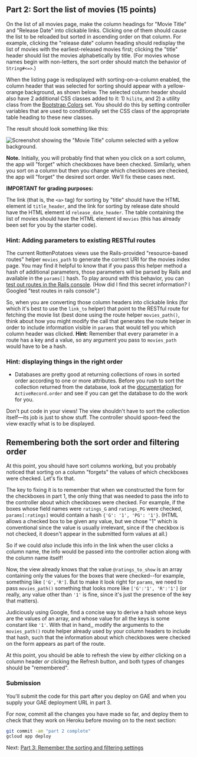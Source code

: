 ## Part 2: Sort the list of movies (15 points)

On the list of all movies page, make the column headings for "Movie
Title" and "Release Date" into clickable links. Clicking one of them
should cause the list to be reloaded but sorted in ascending order on
that column. For example, clicking the "release date" column heading
should redisplay the list of movies with the earliest-released movies
first; clicking the "title" header should list the movies
alphabetically by title. (For movies whose names begin with
non-letters, the sort order should match the behavior of
`String#<=>`.) 

When the listing page is redisplayed with sorting-on-a-column enabled,
the column header that was selected for sorting should appear with a
yellow-orange background, as shown below. The selected column header
should also have 2 additional CSS classes added to it: 1) `hilite`,
and 2) a utility class from the [Bootstrap
Colors](https://getbootstrap.com/docs/4.5/utilities/colors/) set. You
should do this by setting controller variables that are used to
conditionally set the CSS class of the appropriate table heading to
these new classes. 

The result should look something like this:

![Screenshot showing the "Movie Title" column selected with a yellow background.](../table-header-screenshot.png)

**Note.** Initially, you will probably find that when you click on a
sort column, the app will "forget" which checkboxes have been
checked.   Similarly, when you sort on a column but then you change
which checkboxes are checked, the app will "forget" the desired sort
order.  We'll fix these cases next.

**IMPORTANT for grading purposes:**

The link (that is, the `<a>` tag) for sorting by "title" should have the HTML element id `title_header`, and the link for sorting by release date should have the HTML element id `release_date_header`.  The table containing the list of movies should have the HTML element id `movies` (this has already been set for you by the starter code).


### Hint: Adding parameters to existing RESTful routes


The current RottenPotatoes views use the Rails-provided
"resource-based routes" helper `movies_path` to generate the correct
URI for the movies index page. You may find it helpful to know that if
you pass this helper method a hash of additional parameters, those
parameters will be parsed by Rails and available in the `params[]`
hash.  To play around with this behavior, you can [test out routes in
the Rails
console](https://stackoverflow.com/questions/1397644/testing-routes-in-the-console).
(How did I find this secret information?  I Googled "test routes in
rails console".)

So, when you are converting those column headers into clickable
links (for which it's best to use the `link_to` helper) that point to
the RESTful route for fetching the movie list (best done using the
route helper `movies_path()`, think about
how you might modify the call that generates the route helper in order
to include information visible in `params` that would tell you which
column header was clicked.  **Hint:** Remember that every parameter in
a route has a key and a value, so any argument you pass to
`movies_path` would have to be a hash.

### Hint: displaying things in the right order

* Databases are pretty good at returning collections of rows in sorted order according to one or more attributes. Before you rush to sort the collection returned from the database, look at the [documentation](http://api.rubyonrails.org/v4.2.11/) for `ActiveRecord.order` and see if you can get the database to do the work for you.

Don't put code in your views! The view shouldn't have to sort the collection itself—its job is just to show stuff. The controller should spoon-feed the view exactly what is to be displayed.

## Remembering both the sort order and filtering order

At this point, you should have sort columns working, but you probably
noticed that sorting on a column "forgets" the values of which
checkboxes were checked.  Let's fix that.

The key to fixing it is to remember that when we constructed the form
for the checkboxes in part 1, the only thing that was needed to pass
the info to the controller about which checkboxes were checked.  For
example, if the boxes whose field names were `ratings_G` and
`ratings_PG` were checked, `params[:ratings]` would contain a hash 
`{'G': '1', 'PG': '1'}`.  (HTML allows a checked box to be given any
value, but we chose "1" which is conventional since the value is
usually irrelevant, since if the checkbox is not checked, it doesn't
appear in the submitted form values at all.)

So if we could _also_ include this info in the link when the user
clicks a column name, the info would be passed into the controller
action along with the column name itself!

Now, the view already knows that the value `@ratings_to_show` is
an array containing only the values for the
boxes that were checked--for example, something like `['G','R']`.  But
to make it look right for `params`, we need to pass `movies_path()`
something that looks more like `['G':'1', 'R':'1']` (or really, any
value other than `'1'` is fine, since it's just the presence of the
key that matters).

Judiciously using Google, find a concise way to derive a hash whose
keys are the values of an array, and whose value for all the keys is
some constant like `'1'`.
With that in hand,, modify the arguments to the `movies_path()` route
helper already used by your column headers to include that hash, such that the information
about which checkboxes were checked on the form appears as part of the
route.

At this point, you should be able to refresh the view by _either_
clicking on a column header _or_ clicking the Refresh button, and both
types of changes should be "remembered".

### Submission

You'll submit the code for this part after you deploy on GAE and when you supply your GAE deployment URL in part 3.

For now, commit all the changes you have made so far, and deploy them to check that they work on Heroku before moving on to the next section:

```sh
git commit -am "part 2 complete"
gcloud app deploy
```

Next: [Part 3: Remember the sorting and filtering settings](part_3.md)

